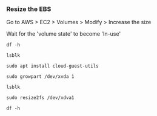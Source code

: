 ### Resize the EBS

Go to AWS > EC2 > Volumes > Modify > Increase the size

Wait for the 'volume state' to become 'In-use'
```
df -h

lsblk

sudo apt install cloud-guest-utils

sudo growpart /dev/xvda 1

lsblk

sudo resize2fs /dev/xdva1

df -h
```
